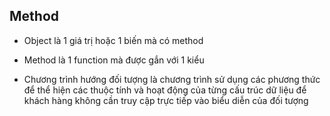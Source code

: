 ## Method
- Object là 1 giá trị hoặc 1 biến mà có method
- Method là 1 function mà được gắn với 1 kiểu

- Chương trình hướng đối tượng là chương trình sử dụng các phương thức để thể hiện các thuộc tính và hoạt động của từng cấu trúc dữ liệu để khách hàng không cần truy cập trực tiếp vào biểu diễn của đối tượng

